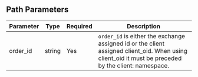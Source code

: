 
## Path Parameters

| Parameter | Type | Required | Description |
| --------- | ---- | -------- | ----------- |
| order_id | string | Yes | `order_id` is either the exchange assigned id or the client assigned client_oid. When using client_oid it must be preceded by the client: namespace. |
